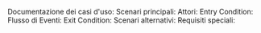 Documentazione dei casi d'uso:
Scenari principali:
  Attori:
  Entry Condition:
  Flusso di Eventi:
  Exit Condition:
Scenari alternativi:
Requisiti speciali:
